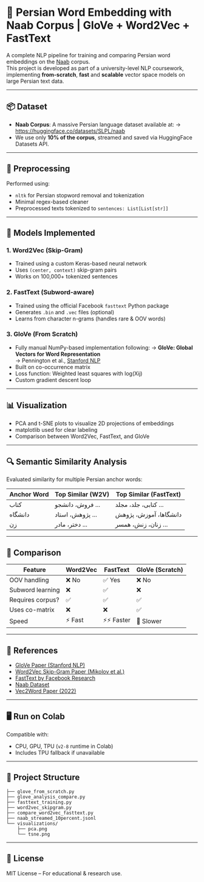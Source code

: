 # 🧠 Persian Word Embedding with Naab Corpus | GloVe + Word2Vec + FastText

A complete NLP pipeline for training and comparing Persian word embeddings on the [Naab](https://huggingface.co/datasets/SLPL/naab) corpus.  
This project is developed as part of a university-level NLP coursework, implementing **from-scratch**, **fast** and **scalable** vector space models on large Persian text data.

---

## 📦 Dataset

- **Naab Corpus**: A massive Persian language dataset available at:
  → https://huggingface.co/datasets/SLPL/naab
- We use only **10% of the corpus**, streamed and saved via HuggingFace Datasets API.

---

## 🔧 Preprocessing

Performed using:
- `nltk` for Persian stopword removal and tokenization
- Minimal regex-based cleaner
- Preprocessed texts tokenized to `sentences: List[List[str]]`

---

## 📌 Models Implemented

### 1. Word2Vec (Skip-Gram)
- Trained using a custom Keras-based neural network
- Uses `(center, context)` skip-gram pairs
- Works on 100,000+ tokenized sentences

### 2. FastText (Subword-aware)
- Trained using the official Facebook `fasttext` Python package
- Generates `.bin` and `.vec` files (optional)
- Learns from character n-grams (handles rare & OOV words)

### 3. GloVe (From Scratch)
- Fully manual NumPy-based implementation following:
  → **GloVe: Global Vectors for Word Representation**  
  → Pennington et al., [Stanford NLP](https://arxiv.org/abs/1406.2038)
- Built on co-occurrence matrix
- Loss function: Weighted least squares with log(Xij)
- Custom gradient descent loop

---

## 📊 Visualization

- PCA and t-SNE plots to visualize 2D projections of embeddings
- matplotlib used for clear labeling
- Comparison between Word2Vec, FastText, and GloVe

---

## 🔍 Semantic Similarity Analysis

Evaluated similarity for multiple Persian anchor words:

| Anchor Word | Top Similar (W2V) | Top Similar (FastText) |
|-------------|-------------------|-------------------------|
| کتاب        | فروش، دانشجو ... | کتابی، جلد، مجلد ...   |
| دانشگاه     | پژوهش، استاد ... | دانشگاها، آموزش، پژوهش |
| زن          | دختر، مادر ...   | زنان، زنش، همسر ...    |

---

## 📑 Comparison

| Feature           | Word2Vec      | FastText       | GloVe (Scratch) |
|------------------|---------------|----------------|-----------------|
| OOV handling     | ❌ No         | ✅ Yes         | ❌ No           |
| Subword learning | ❌            | ✅             | ❌              |
| Requires corpus? | ✅            | ✅             | ✅              |
| Uses co-matrix   | ❌            | ❌             | ✅              |
| Speed            | ⚡ Fast       | ⚡⚡ Faster     | 🐢 Slower       |

---

## 🧾 References

- [GloVe Paper (Stanford NLP)](https://arxiv.org/abs/1406.2038)
- [Word2Vec Skip-Gram Paper (Mikolov et al.)](https://arxiv.org/abs/1301.3781)
- [FastText by Facebook Research](https://arxiv.org/abs/1607.04606)
- [Naab Dataset](https://huggingface.co/datasets/SLPL/naab)
- [Vec2Word Paper (2022)](https://arxiv.org/abs/2208.13486)

---

## 🖥 Run on Colab

Compatible with:
- CPU, GPU, TPU (`v2-8` runtime in Colab)
- Includes TPU fallback if unavailable

---

## 📁 Project Structure

```
├── glove_from_scratch.py
├── glove_analysis_compare.py
├── fasttext_training.py
├── word2vec_skipgram.py
├── compare_word2vec_fasttext.py
├── naab_streamed_10percent.jsonl
└── visualizations/
    ├── pca.png
    └── tsne.png
```

---

## 🔐 License

MIT License – For educational & research use.